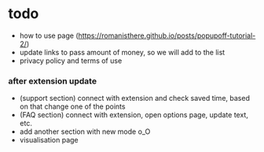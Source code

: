 # todo

- how to use page (https://romanisthere.github.io/posts/popupoff-tutorial-2/)
- update links to pass amount of money, so we will add to the list
- privacy policy and terms of use

### after extension update

- (support section) connect with extension and check saved time, based on that change one of the points
- (FAQ section) connect with extension, open options page, update text, etc.
- add another section with new mode o_O
- visualisation page
